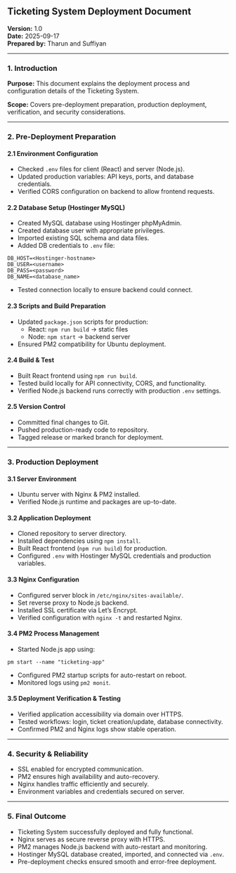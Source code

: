 ## Ticketing System Deployment Document

**Version:** 1.0  
**Date:** 2025-09-17  
**Prepared by:** Tharun and Suffiyan

---

### 1. Introduction
**Purpose:** This document explains the deployment process and configuration details of the Ticketing System.

**Scope:** Covers pre-deployment preparation, production deployment, verification, and security considerations.

---

### 2. Pre-Deployment Preparation

#### 2.1 Environment Configuration
- Checked `.env` files for client (React) and server (Node.js).
- Updated production variables: API keys, ports, and database credentials.
- Verified CORS configuration on backend to allow frontend requests.

#### 2.2 Database Setup (Hostinger MySQL)
- Created MySQL database using Hostinger phpMyAdmin.
- Created database user with appropriate privileges.
- Imported existing SQL schema and data files.
- Added DB credentials to `.env` file:
```
DB_HOST=<Hostinger-hostname>
DB_USER=<username>
DB_PASS=<password>
DB_NAME=<database_name>
```
- Tested connection locally to ensure backend could connect.

#### 2.3 Scripts and Build Preparation
- Updated `package.json` scripts for production:
  - React: `npm run build` → static files
  - Node: `npm start` → backend server
- Ensured PM2 compatibility for Ubuntu deployment.

#### 2.4 Build & Test
- Built React frontend using `npm run build`.
- Tested build locally for API connectivity, CORS, and functionality.
- Verified Node.js backend runs correctly with production `.env` settings.

#### 2.5 Version Control
- Committed final changes to Git.
- Pushed production-ready code to repository.
- Tagged release or marked branch for deployment.

---

### 3. Production Deployment

#### 3.1 Server Environment
- Ubuntu server with Nginx & PM2 installed.
- Verified Node.js runtime and packages are up-to-date.

#### 3.2 Application Deployment
- Cloned repository to server directory.
- Installed dependencies using `npm install`.
- Built React frontend (`npm run build`) for production.
- Configured `.env` with Hostinger MySQL credentials and production variables.

#### 3.3 Nginx Configuration
- Configured server block in `/etc/nginx/sites-available/`.
- Set reverse proxy to Node.js backend.
- Installed SSL certificate via Let’s Encrypt.
- Verified configuration with `nginx -t` and restarted Nginx.

#### 3.4 PM2 Process Management
- Started Node.js app using:
```
pm start --name "ticketing-app"
```
- Configured PM2 startup scripts for auto-restart on reboot.
- Monitored logs using `pm2 monit`.

#### 3.5 Deployment Verification & Testing
- Verified application accessibility via domain over HTTPS.
- Tested workflows: login, ticket creation/update, database connectivity.
- Confirmed PM2 and Nginx logs show stable operation.

---

### 4. Security & Reliability
- SSL enabled for encrypted communication.
- PM2 ensures high availability and auto-recovery.
- Nginx handles traffic efficiently and securely.
- Environment variables and credentials secured on server.

---

### 5. Final Outcome
- Ticketing System successfully deployed and fully functional.
- Nginx serves as secure reverse proxy with HTTPS.
- PM2 manages Node.js backend with auto-restart and monitoring.
- Hostinger MySQL database created, imported, and connected via `.env`.
- Pre-deployment checks ensured smooth and error-free deployment.


